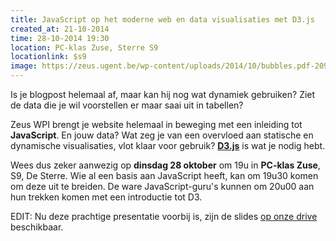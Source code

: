 ```yaml
---
title: JavaScript op het moderne web en data visualisaties met D3.js
created_at: 21-10-2014
time: 28-10-2014 19:30
location: PC-klas Zuse, Sterre S9
locationlink: $s9
image: https://zeus.ugent.be/wp-content/uploads/2014/10/bubbles.pdf-209x300.png
---
```


Is je blogpost helemaal af, maar kan hij nog wat dynamiek gebruiken? Ziet de data die je wil voorstellen er maar saai uit in tabellen?

Zeus WPI brengt je website helemaal in beweging met een inleiding tot **JavaScript**. En jouw data? Wat zeg je van een overvloed aan statische en dynamische visualisaties, vlot klaar voor gebruik? [**D3.js**](https://d3js.org) is wat je nodig hebt.

Wees dus zeker aanwezig op **dinsdag 28 oktober** om 19u in **PC-klas Zuse**, S9, De Sterre. Wie al een basis aan JavaScript heeft, kan om 19u30 komen om deze uit te breiden. De ware JavaScript-guru's kunnen om 20u00 aan hun trekken komen met een introductie tot D3.

EDIT: Nu deze prachtige presentatie voorbij is, zijn de slides [op onze drive](https://drive.google.com/file/d/0B5ZV260qgPNlRHppbVp1YU1kd1E/view?usp=sharing "Slides op Google Drive") beschikbaar.
